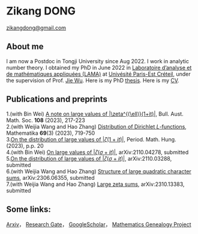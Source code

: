 # Zikang DONG

zikangdong@gmail.com

## About me
I am now a Postdoc in Tongji University since Aug 2022. I work in analytic number theory. I obtained my PhD in June 2022 in [Laboratoire d’analyse et de mathématiques appliquées (LAMA)](https://lama.u-pem.fr/) at [Univésité Paris-Est Créteil](https://www.u-pec.fr/), under the supervision of Prof. [Jie Wu](https://lama.u-pem.fr/membres/wu.jie). Here is my PhD [thesis](https://www.theses.fr/s211943). Here is my [CV](https://github.com/zikangdong/zikangdong.github.io/blob/gh-pages/CV-en.pdf).

 
## Publications and preprints
1.(with Bin Wei) [A note on large values of |\zeta^{(\ell)}(1+it)|](https://doi.org/10.1017/S0004972722001605),  Bull. Aust. Math. Soc. **108** (2023), 217-223   
2.(with Weijia Wang and Hao Zhang) [Distribution of Dirichlet *L*-functions](https://doi.org/10.1112/mtk.12205),  Mathematika **69**(3) (2023), 719-750    
3.[On the distribution of large values of $|\zeta(1+it)|$](https://doi.org/10.1007/s10998-023-00522-9),   Period. Math. Hung. (2023), p.p. 20  
4.(with Bin Wei) [On large values of $|\zeta(\sigma+it)|$](https://arxiv.org/abs/2110.04278),  arXiv:2110.04278, submitted   
5.[On the distribution of large values of $|\zeta(\sigma+it)|$](https://arxiv.org/abs/2110.03288), arXiv:2110.03288, submitted  
6.(with Weijia Wang and Hao Zhang) [Structure of large quadratic character sums](https://arxiv.org/abs/2306.06355), arXiv:2306.06355,  submitted  
7.(with Weijia Wang and Hao Zhang) [Large zeta sums](https://arxiv.org/abs/2310.13383), arXiv:2310.13383, submitted  



## Some links: 
[Arxiv](https://arxiv.org/search/?query=zikang+dong&searchtype=all&abstracts=show&order=-announced_date_first&size=50)， [Research Gate](https://www.researchgate.net/profile/Zikang-Dong)， [GoogleScholar](https://scholar.google.com/citations?hl=zh-CN&user=HSSpfrEAAAAJ)， [Mathematics Genealogy Project](https://www.mathgenealogy.org/id.php?id=294426)
